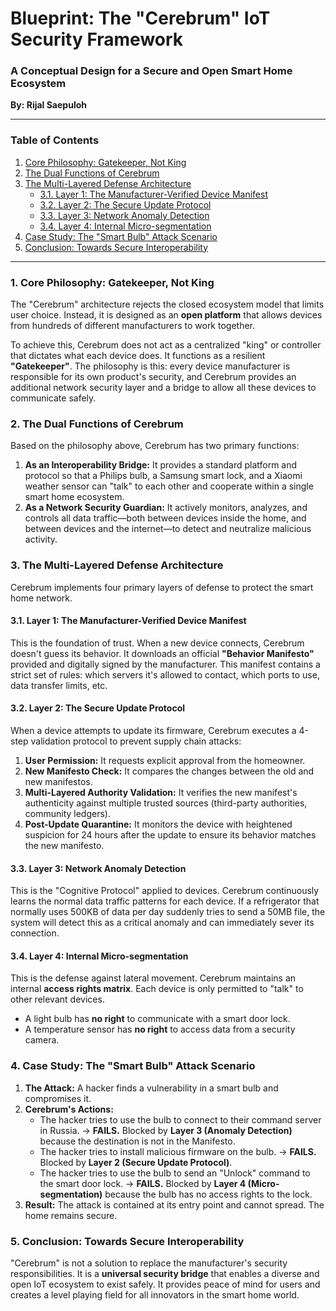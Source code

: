 # Blueprint: The "Cerebrum" IoT Security Framework
### A Conceptual Design for a Secure and Open Smart Home Ecosystem

**By: Rijal Saepuloh**

---

### Table of Contents
1.  [Core Philosophy: Gatekeeper, Not King](#1-core-philosophy-gatekeeper-not-king)
2.  [The Dual Functions of Cerebrum](#2-the-dual-functions-of-cerebrum)
3.  [The Multi-Layered Defense Architecture](#3-the-multi-layered-defense-architecture)
    * [3.1. Layer 1: The Manufacturer-Verified Device Manifest](#31-layer-1-the-manufacturer-verified-device-manifest)
    * [3.2. Layer 2: The Secure Update Protocol](#32-layer-2-the-secure-update-protocol)
    * [3.3. Layer 3: Network Anomaly Detection](#33-layer-3-network-anomaly-detection)
    * [3.4. Layer 4: Internal Micro-segmentation](#34-layer-4-internal-micro-segmentation)
4.  [Case Study: The "Smart Bulb" Attack Scenario](#4-case-study-the-smart-bulb-attack-scenario)
5.  [Conclusion: Towards Secure Interoperability](#5-conclusion-towards-secure-interoperability)

---

### 1. Core Philosophy: Gatekeeper, Not King

The "Cerebrum" architecture rejects the closed ecosystem model that limits user choice. Instead, it is designed as an **open platform** that allows devices from hundreds of different manufacturers to work together.

To achieve this, Cerebrum does not act as a centralized "king" or controller that dictates what each device does. It functions as a resilient **"Gatekeeper"**. The philosophy is this: every device manufacturer is responsible for its own product's security, and Cerebrum provides an additional network security layer and a bridge to allow all these devices to communicate safely.

### 2. The Dual Functions of Cerebrum

Based on the philosophy above, Cerebrum has two primary functions:

1.  **As an Interoperability Bridge:** It provides a standard platform and protocol so that a Philips bulb, a Samsung smart lock, and a Xiaomi weather sensor can "talk" to each other and cooperate within a single smart home ecosystem.
2.  **As a Network Security Guardian:** It actively monitors, analyzes, and controls all data traffic—both between devices inside the home, and between devices and the internet—to detect and neutralize malicious activity.

### 3. The Multi-Layered Defense Architecture

Cerebrum implements four primary layers of defense to protect the smart home network.

#### 3.1. Layer 1: The Manufacturer-Verified Device Manifest
This is the foundation of trust. When a new device connects, Cerebrum doesn't guess its behavior. It downloads an official **"Behavior Manifesto"** provided and digitally signed by the manufacturer. This manifest contains a strict set of rules: which servers it's allowed to contact, which ports to use, data transfer limits, etc.

#### 3.2. Layer 2: The Secure Update Protocol
When a device attempts to update its firmware, Cerebrum executes a 4-step validation protocol to prevent supply chain attacks:
1.  **User Permission:** It requests explicit approval from the homeowner.
2.  **New Manifesto Check:** It compares the changes between the old and new manifestos.
3.  **Multi-Layered Authority Validation:** It verifies the new manifest's authenticity against multiple trusted sources (third-party authorities, community ledgers).
4.  **Post-Update Quarantine:** It monitors the device with heightened suspicion for 24 hours after the update to ensure its behavior matches the new manifesto.

#### 3.3. Layer 3: Network Anomaly Detection
This is the "Cognitive Protocol" applied to devices. Cerebrum continuously learns the normal data traffic patterns for each device. If a refrigerator that normally uses 500KB of data per day suddenly tries to send a 50MB file, the system will detect this as a critical anomaly and can immediately sever its connection.

#### 3.4. Layer 4: Internal Micro-segmentation
This is the defense against lateral movement. Cerebrum maintains an internal **access rights matrix**. Each device is only permitted to "talk" to other relevant devices.
* A light bulb has **no right** to communicate with a smart door lock.
* A temperature sensor has **no right** to access data from a security camera.

### 4. Case Study: The "Smart Bulb" Attack Scenario

1.  **The Attack:** A hacker finds a vulnerability in a smart bulb and compromises it.
2.  **Cerebrum's Actions:**
    * The hacker tries to use the bulb to connect to their command server in Russia. -> **FAILS.** Blocked by **Layer 3 (Anomaly Detection)** because the destination is not in the Manifesto.
    * The hacker tries to install malicious firmware on the bulb. -> **FAILS.** Blocked by **Layer 2 (Secure Update Protocol)**.
    * The hacker tries to use the bulb to send an "Unlock" command to the smart door lock. -> **FAILS.** Blocked by **Layer 4 (Micro-segmentation)** because the bulb has no access rights to the lock.
3.  **Result:** The attack is contained at its entry point and cannot spread. The home remains secure.

### 5. Conclusion: Towards Secure Interoperability

"Cerebrum" is not a solution to replace the manufacturer's security responsibilities. It is a **universal security bridge** that enables a diverse and open IoT ecosystem to exist safely. It provides peace of mind for users and creates a level playing field for all innovators in the smart home world.
